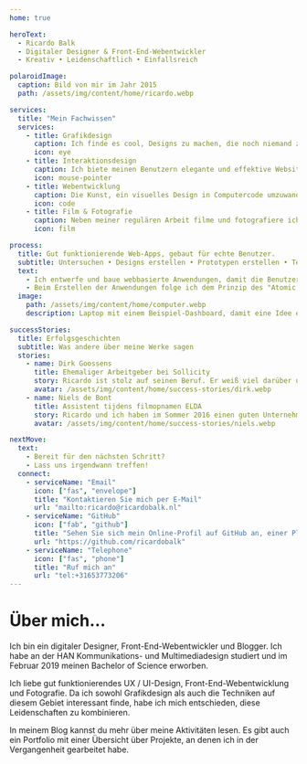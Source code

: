 ```yaml
---
home: true

heroText:
  - Ricardo Balk
  - Digitaler Designer & Front-End-Webentwickler
  - Kreativ • Leidenschaftlich • Einfallsreich

polaroidImage:
  caption: Bild von mir im Jahr 2015
  path: /assets/img/content/home/ricardo.webp

services:
  title: "Mein Fachwissen"
  services:
    - title: Grafikdesign
      caption: Ich finde es cool, Designs zu machen, die noch niemand zuvor gesehen hat.
      icon: eye
    - title: Interaktionsdesign
      caption: Ich biete meinen Benutzern elegante und effektive Websites und Web Applikationen.
      icon: mouse-pointer
    - title: Webentwicklung
      caption: Die Kunst, ein visuelles Design in Computercode umzuwandeln, ist ganz und gar mein Ding.
      icon: code
    - title: Film & Fotografie
      caption: Neben meiner regulären Arbeit filme und fotografiere ich gerne, und ich betrachte es als mein „professionelles Hobby“.
      icon: film

process:
  title: Gut funktionierende Web-Apps, gebaut für echte Benutzer.
  subtitle: Untersuchen • Designs erstellen • Prototypen erstellen • Testen • Verbessern • Bauen
  text:
    - Ich entwerfe und baue webbasierte Anwendungen, damit die Benutzer ihre Ziele klar, effektiv und angenehm erreichen. Um die Benutzer während des Prozesses eng einzubeziehen, verwende ich die "Design Thinking-Methode".
    - Beim Erstellen der Anwendungen folge ich dem Prinzip des "Atomic Design" und verwende ich die neuesten Techniken von Webentwicklung, z.b. Vue.js und React.
  image:
    path: /assets/img/content/home/computer.webp
    description: Laptop mit einem Beispiel-Dashboard, damit eine Idee entsteht, welche Art von Webanwendungen möglich sind.

successStories:
  title: Erfolgsgeschichten
  subtitle: Was andere über meine Werke sagen
  stories:
    - name: Dirk Goossens
      title: Ehemaliger Arbeitgeber bei Sollicity
      story: Ricardo ist stolz auf seinen Beruf. Er weiß viel darüber und hat den großen Ehrgeiz, immer mehr zu lernen. Er ist fröhlich, sozial und seine Zeit bei Sollicity hat mir gut gefallen.
      avatar: /assets/img/content/home/success-stories/dirk.webp
    - name: Niels de Bont
      title: Assistent tijdens filmopnamen ELDA
      story: Ricardo und ich haben im Sommer 2016 einen guten Unternehmensfilm erstellt. Ricardo arbeitet strukturiert, deshalb haben wir schnell einen guten Film erstellt. Es war eine angenehme Zeit.
      avatar: /assets/img/content/home/success-stories/niels.webp

nextMove:
  text:
    - Bereit für den nächsten Schritt?
    - Lass uns irgendwann treffen!
  connect:
    - serviceName: "Email"
      icon: ["fas", "envelope"]
      title: "Kontaktieren Sie mich per E-Mail"
      url: "mailto:ricardo@ricardobalk.nl"
    - serviceName: "GitHub"
      icon: ["fab", "github"]
      title: "Sehen Sie sich mein Online-Profil auf GitHub an, einer Plattform für Open Source-Softwareentwicklung"
      url: "https://github.com/ricardobalk"
    - serviceName: "Telephone"
      icon: ["fas", "phone"]
      title: "Ruf mich an"
      url: "tel:+31653773206"
---
```


<h1>Über mich&hellip;</h1>
<p>Ich bin ein digitaler Designer, Front-End-Webentwickler und Blogger. Ich habe an der HAN Kommunikations- und Multimediadesign studiert und im Februar 2019 meinen Bachelor of Science erworben.</p>
<p>Ich liebe gut funktionierendes UX / UI-Design, Front-End-Webentwicklung und Fotografie. Da ich sowohl Grafikdesign als auch die Techniken auf diesem Gebiet interessant finde, habe ich mich entschieden, diese Leidenschaften zu kombinieren.</p>
<p>In meinem Blog kannst du mehr über meine Aktivitäten lesen. Es gibt auch ein Portfolio mit einer Übersicht über Projekte, an denen ich in der Vergangenheit gearbeitet habe.</p>
